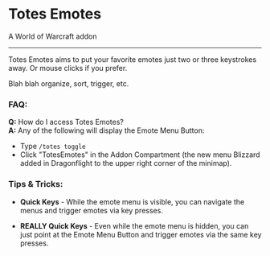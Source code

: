 # Totes Emotes

A World of Warcraft addon

---

Totes Emotes aims to put your favorite emotes just two or three keystrokes away. Or mouse clicks if you prefer.

Blah blah organize, sort, trigger, etc.

### FAQ:

**Q:** How do I access Totes Emotes?  
**A:** Any of the following will display the Emote Menu Button:
- Type `/totes toggle`
- Click "TotesEmotes" in the Addon Compartment (the new menu Blizzard added in Dragonflight to the upper right corner of the minimap).


### Tips & Tricks:

- **Quick Keys** - While the emote menu is visible, you can navigate the menus and trigger emotes via key presses.

- **REALLY Quick Keys** - Even while the emote menu is hidden, you can just point at the Emote Menu Button and trigger emotes via the same key presses.
